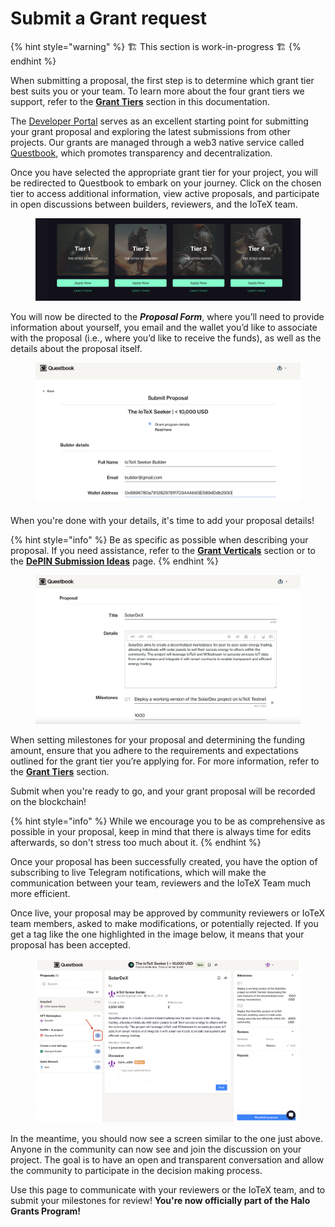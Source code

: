 # Submit a Grant request

{% hint style="warning" %}
&#x20;🏗 This section is work-in-progress  🏗
{% endhint %}

When submitting a proposal, the first step is to determine which grant tier best suits you or your team. To learn more about the four grant tiers we support, refer to the [**Grant Tiers**](../the-developer-program/) section in this documentation.&#x20;

The [Developer Portal](https://developers.iotex.io/) serves as an excellent starting point for submitting your grant proposal and exploring the latest submissions from other projects. Our grants are managed through a web3 native service called [Questbook](https://questbook.app/), which promotes transparency and decentralization.

Once you have selected the appropriate grant tier for your project, you will be redirected to Questbook to embark on your journey. Click on the chosen tier to access additional information, view active proposals, and participate in open discussions between builders, reviewers, and the IoTeX team.&#x20;

<figure><img src="../../.gitbook/assets/Screen Shot 2023-04-12 at 12.37.08 PM.png" alt=""><figcaption></figcaption></figure>

You will now be directed to the _**Proposal Form**_, where you’ll need to provide information about yourself, you email and the wallet you’d like to associate with the proposal (i.e., where you’d like to receive the funds), as well as the details about the proposal itself.

<figure><img src="../../.gitbook/assets/Screen Shot 2023-04-12 at 12.44.44 PM.png" alt=""><figcaption></figcaption></figure>

When you're done with your details, it's time to add your proposal details!&#x20;

{% hint style="info" %}
Be as specific as possible when describing your proposal. If you need assistance, refer to the [**Grant Verticals**](../grant-verticals/) section or to the [**DePIN Submission Ideas**](../halo-grants-program/depin-submission-ideas.md) page.&#x20;
{% endhint %}

<figure><img src="../../.gitbook/assets/Screen Shot 2023-04-12 at 12.49.55 PM.png" alt=""><figcaption></figcaption></figure>

When setting milestones for your proposal and determining the funding amount, ensure that you adhere to the requirements and expectations outlined for the grant tier you’re applying for. For more information, refer to the [**Grant Tiers**](../the-developer-program/) section.

Submit when you're ready to go, and your grant proposal will be recorded on the blockchain!&#x20;

{% hint style="info" %}
While we encourage you to be as comprehensive as possible in your proposal, keep in mind that there is always time for edits afterwards, so don't stress too much about it.&#x20;
{% endhint %}

Once your proposal has been successfully created, you have the option of subscribing to live Telegram notifications, which will make the communication between your team, reviewers and the IoTeX Team much more efficient.&#x20;

Once live, your proposal may be approved by community reviewers or IoTeX team members, asked to make modifications, or potentially rejected. If you get a tag like the one highlighted in the image below, it means that your proposal has been accepted.

<figure><img src="../../.gitbook/assets/Screen Shot 2023-04-12 at 4.23.03 PM.png" alt=""><figcaption></figcaption></figure>

In the meantime, you should now see a screen similar to the one just above. Anyone in the community can now see and join the discussion on your project. The goal is to have an open and transparent conversation and allow the community to participate in the decision making process.&#x20;

Use this page to communicate with your reviewers or the IoTeX team, and to submit your milestones for review! **You're now officially part of the Halo Grants Program!**&#x20;
